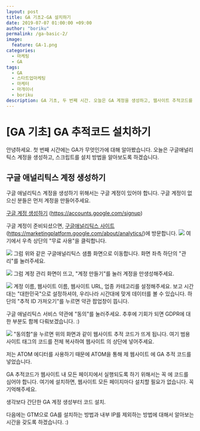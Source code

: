 ```yaml
---
layout: post
title: GA 기초2-GA 설치하기
date: 2019-07-07 01:00:00 +09:00
author: "boriku"
permalink: /ga-basic-2/
image:
  feature: GA-1.png
categories:
  - 마케팅
  - GA
tags:
  - GA
  - 스타트업마케팅
  - 마케터
  - 마개이너
  - boriku
description: GA 기초, 두 번째 시간. 오늘은 GA 계정을 생성하고, 웹사이트 추적코드를 설치하는 방법을 알아보겠습니다.
---
```

<h1> [GA 기초] GA 추적코드 설치하기 </h1>

안녕하세요. 첫 번째 시간에는 GA가 무엇인가에 대해 알아봤습니다. 오늘은 구글애널리틱스 계정을 생성하고, 스크립트를 설치 방법을 알아보도록 하겠습니다.


<h2>구글 애널리틱스 계정 생성하기</h2>

구글 애널리틱스 계정을 생성하기 위해서는 구글 계정이 있어야 합니다. 구글 계정이 없으신 분들은 먼저 계정을 만들어주세요.

<u>구글 계정 생성하기</u>
(https://accounts.google.com/signup)

구글 계정이 준비되셨으면, <u>구글애널리틱스 사이트</u>(https://marketingplatform.google.com/about/analytics/)에 방문합니다.
![](https://user-images.githubusercontent.com/47320552/60813461-c14e9b80-a1ce-11e9-866a-04291cd3ff34.PNG)
여기에서 우측 상단의 "무료 사용"을 클릭합니다.

![](https://user-images.githubusercontent.com/47320552/60813462-c14e9b80-a1ce-11e9-9211-5e364ecdefb5.PNG)
그럼 위와 같은 구글애널리틱스 샘플 화면으로 이동합니다. 화면 좌측 하단의 "관리"를 눌러주세요.

![](https://user-images.githubusercontent.com/47320552/60813463-c14e9b80-a1ce-11e9-948d-fc2a61d4011a.PNG)
그럼 계정 관리 화면이 뜨고, "계정 만들기"를 눌러 계정을 만생성해주세요.

![](https://user-images.githubusercontent.com/47320552/60813464-c1e73200-a1ce-11e9-884a-49fb19572fe6.PNG)
계정 이름, 웹사이트 이름, 웹사이트 URL, 업종 카테고리를 설정해주세요. 보고 시간대는 "대한민국"으로 설정하셔야, 우리나라 시간대에 맞게 데이터를 볼 수 있습니다. 하단의 "추적 ID 가져오기"를 누르면 약관 팝업창이 뜹니다.

구글 애널리틱스 서비스 약관에 "동의"를 눌러주세요. 추후에 기회가 되면 GDPR에 대한 부분도 함께 다뤄보겠습니다. :)

![](https://user-images.githubusercontent.com/47320552/60813466-c27fc880-a1ce-11e9-875a-be94ab7e9834.PNG)
"동의함"을 누르면 위의 화면과 같이 웹사이트 추적 코드가 뜨게 됩니다.
여기 범용 사이트 태그의 코드를 전체 복사하여 웹사이트 <HEAD>의 상단에 넣어주세요.

저는 ATOM 에디터를 사용하기 때문에 ATOM을 통해 제 웹사이트 <HEAD>에 GA 추적 코드를 넣었습니다.

GA 추적코드가 웹사이트 내 모든 페이지에서 실행되도록 하기 위해서는 꼭 <HEAD>에 코드를 심어야 합니다. 여기에 설치하면, 웹사이트 모든 페이지마다 설치할 필요가 없습니다. 꼭 기억해주세요.


생각보다 간단한 GA 계정 생성부터 코드 설치.

다음에는 GTM으로 GA를 설치하는 방법과 내부 IP를 제외하는 방법에 대해서 알아보는 시간을 갖도록 하겠습니다. :)
